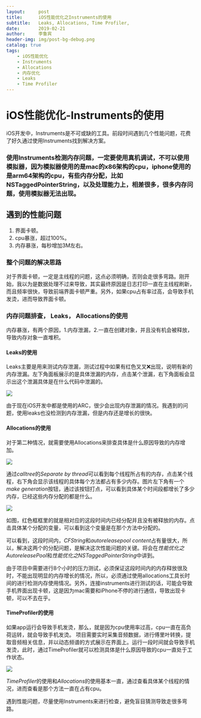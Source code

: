 ```yaml
---
layout:     post
title:      iOS性能优化之Instruments的使用
subtitle:   Leaks, Allocations, Time Profiler, 
date:       2019-02-21
author:     李鲁宾
header-img: img/post-bg-debug.png
catalog: true
tags:
    - iOS性能优化
    - Instruments
    - Allocations
    - 内存优化
    - Leaks
    - Time Profiler
---
```


# iOS性能优化-Instruments的使用

iOS开发中，Instruments是不可或缺的工具。前段时间遇到几个性能问题，花费了好久通过使用Instruments找到解决方案。

### 使用Instruments检测内存问题，一定要使用真机调试，不可以使用模拟器，因为模拟器使用的是mac的x86架构的cpu，iphone使用的是arm64架构的cpu，有些内存分配，比如NSTaggedPointerString，以及处理能力上，相差很多，很多内存问题，使用模拟器无法出现。

## 遇到的性能问题
1. 界面卡顿。
2. cpu暴涨，超过100%。
3. 内存暴涨，每秒增加3M左右。

### 整个问题的解决思路
    
对于界面卡顿，一定是主线程的问题，这点必须明确，否则会走很多弯路。刚开始，我以为是数据处理不过来导致，其实最终原因是日志打印一直在主线程刷新，而且频率很快，导致前端界面卡顿严重。另外，如果cpu占有率过高，会导致手机发烫，进而导致界面卡顿。



### 内存问题排查， Leaks， Allocations的使用
内存暴涨，有两个原因，1.内存泄漏，2.一直在创建对象，并且没有机会被释放，导致内存对象一直堆积。

#### Leaks的使用
Leaks主要是用来测试内存泄漏，测试过程中如果有红色叉叉❌出现，说明有新的内存泄漏。左下角面板展示的是具体泄漏的内存，点击某个泄漏，右下角面板会显示出这个泄漏具体是在什么代码中泄漏的。
    
![](https://ws2.sinaimg.cn/large/006tKfTcly1g0hf97xfiej31dx0u0wwg.jpg)

由于现在iOS开发中都是使用的ARC，很少会出现内存泄漏的情况。我遇到的问题，使用leaks也没检测到内存泄漏，但是内存还是增长的很快。

#### Allocations的使用
对于第二种情况，就需要使用Allocations来排查具体是什么原因导致的内存增加。

![](https://ws2.sinaimg.cn/large/006tKfTcly1g0hp2i25q1j31dx0u0dyx.jpg)

通过*calltree*的*Separate by thread*可以看到每个线程所占有的内存，点击某个线程，右下角会显示该线程的具体每个方法都占有多少内存。图片左下角有一个*make generation*按钮，通过该按钮打点，可以看到具体某个时间段都增长了多少内存，已经这些内存分配的都是什么。

![](https://ws2.sinaimg.cn/large/006tKfTcly1g0hp9qwn8nj31bn0u0q9w.jpg)

如图，红色框框里的就是相对应的这段时间内已经分配并且没有被释放的内存。点击具体某个分配的变量，可以看到这个变量是在那个方法中分配的。

可以看到，这段时间内，*CFString*和*autoreleasepool content*占有量很大，所以，解决这两个的分配问题，是解决这次性能问题的关键。将会在*性能优化之AutoreleasePool*和*性能优化之NSTaggedPointerString*中讲到。

由于项目中需要进行8个小时的压力测试，必须保证这段时间内的内存释放很及时，不能出现明显的内存增长的情况，所以，必须通过使用allocations工具长时间的进行检测内存使用情况。另外，连接instruments进行测试的话，可能会导致手机界面出现卡顿，这是因为mac需要和iPhone不停的进行通信，导致出现卡顿，可以不去在乎。

#### TimeProfiler的使用

如果app运行会导致手机发烫，那么，就是因为cpu使用率过高，cpu一直在高负荷运转，就会导致手机发烫。
项目需要实时采集音频数据，进行傅里叶转换，提取音频相关信息，并以动态频谱的方式展示在界面上。运行一段时间就会导致手机发烫，此时，通过TimeProfiler就可以检测具体是什么原因导致的cpu一直处于工作状态。

![](https://ws3.sinaimg.cn/large/006tKfTcly1g0hq32o5udj31bn0u0nce.jpg)

*TimeProfiler*的使用和*Allocations*的使用基本一直，通过查看具体某个线程的情况，进而查看是那个方法一直在占有cpu。

遇到性能问题，尽量使用Instruments来进行检查，避免盲目猜测导致走很多弯路。

    



